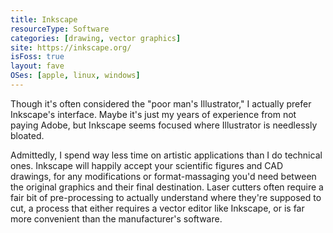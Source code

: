 ```yaml
---
title: Inkscape
resourceType: Software
categories: [drawing, vector graphics]
site: https://inkscape.org/
isFoss: true
layout: fave
OSes: [apple, linux, windows]
---
```


Though it's often considered the "poor man's Illustrator," I actually prefer Inkscape's interface. Maybe it's just my years of experience from not paying Adobe, but Inkscape seems focused where Illustrator is needlessly bloated.

Admittedly, I spend way less time on artistic applications than I do technical ones. Inkscape will happily accept your scientific figures and CAD drawings, for any modifications or format-massaging you'd need between the original graphics and their final destination. Laser cutters often require a fair bit of pre-processing to actually understand where they're supposed to cut, a process that either requires a vector editor like Inkscape, or is far more convenient than the manufacturer's software.